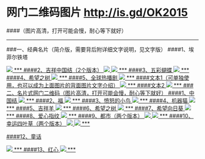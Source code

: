 # 网门二维码图片 http://is.gd/OK2015
####（图片高清，打开可能会慢，耐心等下就好）
***
###一、经典名片（简介版，需要背后附详细文字说明，见文字版）
####1、埃菲尔铁塔
<td><a href="https://git.io/vJvcW" target="_blank"><img src="http://7xj4o5.com1.z0.glb.clouddn.com/铁塔 边框.jpg"  <tr> 
***
####2、吉祥中国结（2个版本）
<td><a href="https://git.io/vJvcW" target="_blank"><img src="http://7xj4o5.com1.z0.glb.clouddn.com/中国结_黄心蓝边框.jpg"  <tr>  
<td><a href="https://git.io/vJvcW" target="_blank"><img src="http://7xj4o5.com1.z0.glb.clouddn.com/中国结 全色_边框.jpg"  <tr>  
***
####3、五彩蝴蝶
<td><a href="https://git.io/vJvcW" target="_blank"><img src="http://7xj4o5.com1.z0.glb.clouddn.com/蓝蝴蝶_边框.jpg"  <tr> 
***
####4、希望之树
<td><a href="https://git.io/vJvcW" target="_blank"><img src="http://7xj4o5.com1.z0.glb.clouddn.com/网门希望之树_副本.jpg"  <tr>  
***
####5、全球热播剧
<td><a href="https://git.io/vJvcW" target="_blank"><img src="http://7xj4o5.com1.z0.glb.clouddn.com/热播剧-加框.jpg"  <tr> 
***
####文本1（可单独使用，也可以成为上面图片的背面图片文字介绍）
<td><a href="https://git.io/vJvcW" target="_blank"><img src="http://7xj4o5.com1.z0.glb.clouddn.com/纯文字版本.jpg"  <tr> 
***
####文本2
<td><a href="https://git.io/vJvcW" target="_blank"><img src="http://7xj4o5.com1.z0.glb.clouddn.com/文本.jpg"  <tr> 
***
###二、名片式网门二维码（图片高清，打开可能会慢，耐心等下就好）
####1、中国结
<td><a href="https://git.io/vJvcW" target="_blank"><img src="http://7xj4o5.com1.z0.glb.clouddn.com/名片式——中国结.jpg"  <tr>  
***
####2、福
<td><a href="https://git.io/vJvcW" target="_blank"><img src="http://7xj4o5.com1.z0.glb.clouddn.com/名片式——福字.jpg"  <tr> 
***
####3、愤怒的小鸟
<td><a href="https://git.io/vJvcW" target="_blank"><img src="http://7xj4o5.com1.z0.glb.clouddn.com/名片式——愤怒的小鸟.jpg"  <tr> 
***
####4、机器猫
<td><a href="https://git.io/vJvcW" target="_blank"><img src="http://7xj4o5.com1.z0.glb.clouddn.com/名片式——机器猫二维码.jpg"  <tr> 
***
####5、吉祥羊
<td><a href="https://git.io/vJvcW" target="_blank"><img src="http://7xj4o5.com1.z0.glb.clouddn.com/名片式——吉祥羊网门.jpg"  <tr> 
***
####6、希望之树
<td><a href="https://git.io/vJvcW" target="_blank"><img src="http://7xj4o5.com1.z0.glb.clouddn.com/名片式——希望之树.jpg"  <tr> 
***
####7、希望向日葵
<td><a href="https://git.io/vJvcW" target="_blank"><img src="http://7xj4o5.com1.z0.glb.clouddn.com/名片式——希望向日葵.jpg"  <tr> 
***
####8、爱心指纹
<td><a href="https://git.io/vJvcW" target="_blank"><img src="http://7xj4o5.com1.z0.glb.clouddn.com/名片式——指纹红心网门.jpg"  <tr> 
***
####9、都市（两个版本）
<td><a href="https://git.io/vJvcW" target="_blank"><img src="http://7xj4o5.com1.z0.glb.clouddn.com/名片式——城市.jpg"  <tr> 
<td><a href="https://git.io/vJvcW" target="_blank"><img src="http://7xj4o5.com1.z0.glb.clouddn.com/名片式——城市1.jpg"  <tr> 
***
####10、幸运四叶草（两个版本）
<td><a href="https://git.io/vJvcW" target="_blank"><img src="http://7xj4o5.com1.z0.glb.clouddn.com/名片式——幸运四叶草.jpg"  <tr> 
<td><a href="https://git.io/vJvcW" target="_blank"><img src="http://7xj4o5.com1.z0.glb.clouddn.com/名片式——幸运绿叶草1.jpg"  <tr> 
***


####12、童话
<td><a href="https://git.io/vJvcW" target="_blank"><img src="http://7xj4o5.com1.z0.glb.clouddn.com/名片式——童话网门.jpg"  <tr> 
***
####13、红心
<td><a href="https://git.io/vJvcW" target="_blank"><img src="http://7xj4o5.com1.z0.glb.clouddn.com/名片式——红心.jpg"  <tr> 
***
